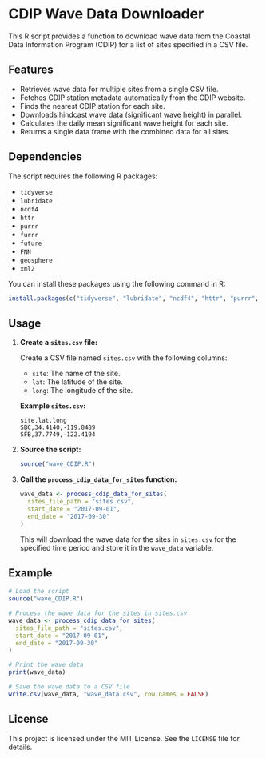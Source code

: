 # CDIP Wave Data Downloader

This R script provides a function to download wave data from the Coastal Data Information Program (CDIP) for a list of sites specified in a CSV file.

## Features

-   Retrieves wave data for multiple sites from a single CSV file.
-   Fetches CDIP station metadata automatically from the CDIP website.
-   Finds the nearest CDIP station for each site.
-   Downloads hindcast wave data (significant wave height) in parallel.
-   Calculates the daily mean significant wave height for each site.
-   Returns a single data frame with the combined data for all sites.

## Dependencies

The script requires the following R packages:

-   `tidyverse`
-   `lubridate`
-   `ncdf4`
-   `httr`
-   `purrr`
-   `furrr`
-   `future`
-   `FNN`
-   `geosphere`
-   `xml2`

You can install these packages using the following command in R:

```R
install.packages(c("tidyverse", "lubridate", "ncdf4", "httr", "purrr", "furrr", "future", "FNN", "geosphere", "xml2"))
```

## Usage

1.  **Create a `sites.csv` file:**

    Create a CSV file named `sites.csv` with the following columns:

    -   `site`: The name of the site.
    -   `lat`: The latitude of the site.
    -   `long`: The longitude of the site.

    **Example `sites.csv`:**

    ```csv
    site,lat,long
    SBC,34.4140,-119.8489
    SFB,37.7749,-122.4194
    ```

2.  **Source the script:**

    ```R
    source("wave_CDIP.R")
    ```

3.  **Call the `process_cdip_data_for_sites` function:**

    ```R
    wave_data <- process_cdip_data_for_sites(
      sites_file_path = "sites.csv",
      start_date = "2017-09-01",
      end_date = "2017-09-30"
    )
    ```

    This will download the wave data for the sites in `sites.csv` for the specified time period and store it in the `wave_data` variable.

## Example

```R
# Load the script
source("wave_CDIP.R")

# Process the wave data for the sites in sites.csv
wave_data <- process_cdip_data_for_sites(
  sites_file_path = "sites.csv",
  start_date = "2017-09-01",
  end_date = "2017-09-30"
)

# Print the wave data
print(wave_data)

# Save the wave data to a CSV file
write.csv(wave_data, "wave_data.csv", row.names = FALSE)
```

## License

This project is licensed under the MIT License. See the `LICENSE` file for details.
